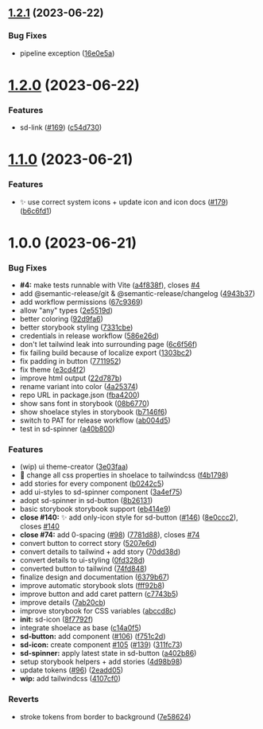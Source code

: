 ## [1.2.1](https://github.com/solid-design-system/solid/compare/v1.2.0...v1.2.1) (2023-06-22)


### Bug Fixes

* pipeline exception ([16e0e5a](https://github.com/solid-design-system/solid/commit/16e0e5a0868b24013700261d770959dd06e43886))

# [1.2.0](https://github.com/solid-design-system/solid/compare/v1.1.0...v1.2.0) (2023-06-22)


### Features

* sd-link ([#169](https://github.com/solid-design-system/solid/issues/169)) ([c54d730](https://github.com/solid-design-system/solid/commit/c54d73079152c123dc36fedc1fc1a5f86a4e6dde))

# [1.1.0](https://github.com/solid-design-system/solid/compare/v1.0.0...v1.1.0) (2023-06-21)


### Features

* ✨ use correct system icons + update icon and icon docs ([#179](https://github.com/solid-design-system/solid/issues/179)) ([b6c6fd1](https://github.com/solid-design-system/solid/commit/b6c6fd1881dd0b3bf8edda86b987b03610e951f5))

# 1.0.0 (2023-06-21)


### Bug Fixes

* **#4:** make tests runnable with Vite ([a4f838f](https://github.com/solid-design-system/solid/commit/a4f838fb88e93bd355e3e942ff22ac54a5fa925f)), closes [#4](https://github.com/solid-design-system/solid/issues/4)
* add @semantic-release/git & @semantic-release/changelog ([4943b37](https://github.com/solid-design-system/solid/commit/4943b37840a43b347a63ce455e91be23d36287d0))
* add workflow permissions ([67c9369](https://github.com/solid-design-system/solid/commit/67c93691daa436a274ef8326838b3128e5f93def))
* allow "any" types ([2e5519d](https://github.com/solid-design-system/solid/commit/2e5519d151d46f2a0a39269290f0446d36612cba))
* better coloring ([92d9fa6](https://github.com/solid-design-system/solid/commit/92d9fa6506910e8ed5bfdb5b69f40fa7daf1142f))
* better storybook styling ([7331cbe](https://github.com/solid-design-system/solid/commit/7331cbe1de70ee3bde53b1d25c485f135c5d18fb))
* credentials in release workflow ([586e26d](https://github.com/solid-design-system/solid/commit/586e26dc91b294eba1a4cddfb433d52043503061))
* don't let tailwind leak into surrounding page ([6c6f56f](https://github.com/solid-design-system/solid/commit/6c6f56f44fef1f38b8ba0cf8411b28a1b9e9fb70))
* fix failing build because of localize export ([1303bc2](https://github.com/solid-design-system/solid/commit/1303bc22c5c7e8ab01f3492609401f21aad78f0a))
* fix padding in button ([7711952](https://github.com/solid-design-system/solid/commit/771195277861a407db9ee821cbc5644493a8b7ce))
* fix theme ([e3cd4f2](https://github.com/solid-design-system/solid/commit/e3cd4f2cc2febe6c99c33fd713f5857adbf54eba))
* improve html output ([22d787b](https://github.com/solid-design-system/solid/commit/22d787ba2a9836c1bad4ee218fae4cac8640f28e))
* rename variant into color ([4a25374](https://github.com/solid-design-system/solid/commit/4a253746e25d8d8218164b1f3deb8380a0511ff6))
* repo URL in package.json ([fba4200](https://github.com/solid-design-system/solid/commit/fba4200f8c8ca70790ef4f161d4c610419bc6b73))
* show sans font in storybook ([08b6770](https://github.com/solid-design-system/solid/commit/08b677098849831b6e646a55d2012d58d3d166a7))
* show shoelace styles in storybook ([b7146f6](https://github.com/solid-design-system/solid/commit/b7146f6ea4e806f84cff9d208fcef9188aa8994c))
* switch to PAT for release workflow ([ab004d5](https://github.com/solid-design-system/solid/commit/ab004d55b139c653bf868bcd0d1b8ed494316134))
* test in sd-spinner ([a40b800](https://github.com/solid-design-system/solid/commit/a40b8002db12ab4e053daf76aa09415949acf814))


### Features

* (wip) ui theme-creator ([3e03faa](https://github.com/solid-design-system/solid/commit/3e03faa79f9583f197e4efa1e8016d2106ecb5be))
* 🎸 change all css properties in shoelace to tailwindcss ([f4b1798](https://github.com/solid-design-system/solid/commit/f4b17984035ac9e900af2ff22c9af72313c87b77))
* add stories for every component ([b0242c5](https://github.com/solid-design-system/solid/commit/b0242c5e4a54a91540505d4a43ca237d491349cd))
* add ui-styles to sd-spinner component ([3a4ef75](https://github.com/solid-design-system/solid/commit/3a4ef75da4d23d25103791c9c399d716aef6ad1b))
* adopt sd-spinner in sd-button ([8b26131](https://github.com/solid-design-system/solid/commit/8b2613101cb1b862777487dd12f72fc76947ffb5))
* basic storybook storybook support ([eb414e9](https://github.com/solid-design-system/solid/commit/eb414e9c3990627a451d6fe973f7a23ebcb2223c))
* **close #140:** ✨ add only-icon style for sd-button ([#146](https://github.com/solid-design-system/solid/issues/146)) ([8e0ccc2](https://github.com/solid-design-system/solid/commit/8e0ccc2fe699ebb6de799c752c527740f7f0871a)), closes [#140](https://github.com/solid-design-system/solid/issues/140)
* **close #74:** add 0-spacing ([#98](https://github.com/solid-design-system/solid/issues/98)) ([7781d88](https://github.com/solid-design-system/solid/commit/7781d885317b4be82269f974dc5b351b593cd05c)), closes [#74](https://github.com/solid-design-system/solid/issues/74)
* convert button to correct story ([5207e6d](https://github.com/solid-design-system/solid/commit/5207e6d925a9068020faee9f09c06f38a9774cc5))
* convert details to tailwind + add story ([70dd38d](https://github.com/solid-design-system/solid/commit/70dd38dd35a541938f51a98b94ccdd6b939c8bfc))
* convert details to ui-styling ([0fd328d](https://github.com/solid-design-system/solid/commit/0fd328de406bbd2a4fbbd3e5fe271657e65efca4))
* converted button to tailwind ([74fd848](https://github.com/solid-design-system/solid/commit/74fd848baa92977e0a779c576bdcc937dab5b522))
* finalize design and documentation ([6379b67](https://github.com/solid-design-system/solid/commit/6379b67def73ee7146a6b987ccc1bb33f7d51421))
* improve automatic storybook slots ([fff92b8](https://github.com/solid-design-system/solid/commit/fff92b8cae2a26c546262abfdd7e60d7a6ff85fb))
* improve button and add caret pattern ([c7743b5](https://github.com/solid-design-system/solid/commit/c7743b57d99be0b27ae1d1e4b0c42de0113262fa))
* improve details ([7ab20cb](https://github.com/solid-design-system/solid/commit/7ab20cbca6507802653f0b266663e6fb16716118))
* improve storybook for CSS variables ([abccd8c](https://github.com/solid-design-system/solid/commit/abccd8cd19755c7c0ae71aea3ce5f08c09debd34))
* **init:** sd-icon ([8f7792f](https://github.com/solid-design-system/solid/commit/8f7792f8cf8fc531e051efee19ad38efe90077b1))
* integrate shoelace as base ([c14a0f5](https://github.com/solid-design-system/solid/commit/c14a0f5888e482a0201a696d6f67cbfbfc655253))
* **sd-button:** add component ([#106](https://github.com/solid-design-system/solid/issues/106)) ([f751c2d](https://github.com/solid-design-system/solid/commit/f751c2d0f4e3328396e1d8d74b0718fcdc407cdb))
* **sd-icon:** create component [#105](https://github.com/solid-design-system/solid/issues/105) ([#139](https://github.com/solid-design-system/solid/issues/139)) ([311fc73](https://github.com/solid-design-system/solid/commit/311fc7347d218eeefbf0b0186998cedb8ee6f74d))
* **sd-spinner:** apply latest state in sd-button ([a402b86](https://github.com/solid-design-system/solid/commit/a402b863e69bbe758b8a86a6d1b99afdc71d32cd))
* setup storybook helpers + add stories ([4d98b98](https://github.com/solid-design-system/solid/commit/4d98b9889e119aa7330d187d99c0508d4ccc9717))
* update tokens ([#96](https://github.com/solid-design-system/solid/issues/96)) ([2eadd05](https://github.com/solid-design-system/solid/commit/2eadd05a73d9e7dd8047569192334be4490ee482))
* **wip:** add tailwindcss ([4107cf0](https://github.com/solid-design-system/solid/commit/4107cf08d5daf38a82c68626f9687b3f82f3718c))


### Reverts

* stroke tokens from border to background ([7e58624](https://github.com/solid-design-system/solid/commit/7e58624fa11c189554e4b2ca1ff40010023934ea))
